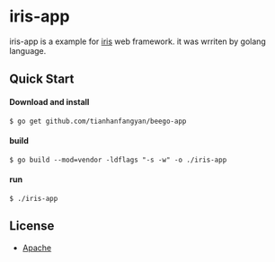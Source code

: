 # iris-app 
iris-app is a example for [iris](https://github.com/kataras/iris) web framework.
it was wrriten by golang language.


## Quick Start

#### Download and install
`$ go get github.com/tianhanfangyan/beego-app`

#### build
`$ go build --mod=vendor -ldflags "-s -w" -o ./iris-app`

#### run
`$ ./iris-app`


## License
* [Apache](LICENSE)